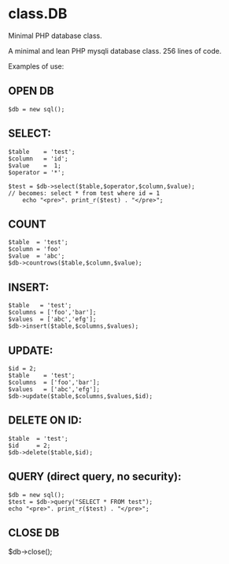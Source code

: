 # class.DB
Minimal PHP database class.

A minimal and lean PHP mysqli database class. 256 lines of code.

Examples of use:

OPEN DB
  ------
	$db = new sql();

SELECT:
  ------
	$table    = 'test';
	$column   = 'id';
	$value    =  1;
	$operator = '*';
	
	$test = $db->select($table,$operator,$column,$value);
	// becomes: select * from test where id = 1
    	echo "<pre>". print_r($test) . "</pre>";

COUNT
  ------ 
	$table  = 'test';
	$column = 'foo'
	$value  = 'abc';
	$db->countrows($table,$column,$value);
	
INSERT:
  ------ 
	$table   = 'test';
	$columns = ['foo','bar'];
	$values  = ['abc','efg'];
	$db->insert($table,$columns,$values);
	
UPDATE:
  ------
  	$id = 2;
	$table    = 'test';
	$columns  = ['foo','bar'];
	$values   = ['abc','efg'];
	$db->update($table,$columns,$values,$id);
	
DELETE ON ID:
  ------
	$table  = 'test';
	$id 	= 2;
	$db->delete($table,$id);
	
QUERY (direct query, no security):
  ------
	$db = new sql();
	$test = $db->query("SELECT * FROM test");
	echo "<pre>". print_r($test) . "</pre>";

CLOSE DB
  ------
$db->close();

